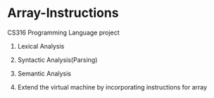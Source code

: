 # Array-Instructions
CS316 Programming Language project

1. Lexical Analysis

2. Syntactic Analysis(Parsing)

3. Semantic Analysis

4. Extend the virtual machine by incorporating instructions for array

